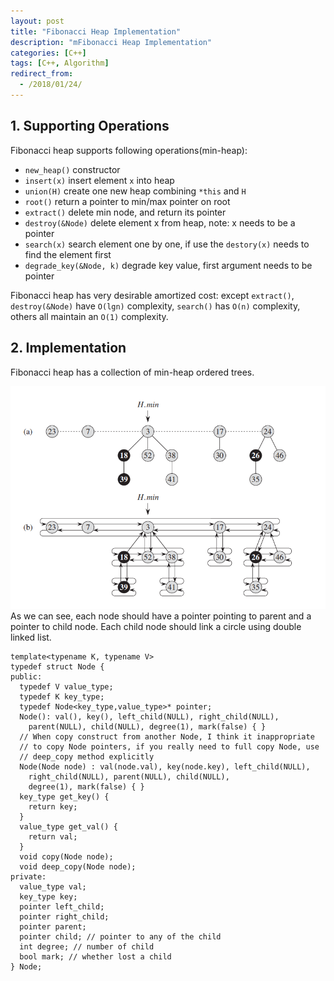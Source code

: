 ```yaml
---
layout: post
title: "Fibonacci Heap Implementation"
description: "mFibonacci Heap Implementation"
categories: [C++]
tags: [C++, Algorithm]
redirect_from:
  - /2018/01/24/
---
```


## 1. Supporting Operations
Fibonacci heap supports following operations(min-heap):

 - `new_heap()` constructor
 - `insert(x)` insert element `x` into heap
 - `union(H)` create one new heap combining `*this` and `H`
 - `root()` return a pointer to min/max pointer on root
 - `extract()` delete min node, and return its pointer
 - `destroy(&Node)` delete element x from heap, note: x needs to be a pointer 
 - `search(x)` search element one by one, if use the `destory(x)` needs to find the element first
 - `degrade_key(&Node, k)` degrade key value, first argument needs to be pointer

 Fibonacci heap has very desirable amortized cost: except `extract()`, `destroy(&Node)` have `O(lgn)` complexity, `search()` has `O(n)` complexity, others all maintain an `O(1)` complexity.

## 2. Implementation
Fibonacci heap has a collection of min-heap ordered trees. 

![Fibonacci1](https://raw.githubusercontent.com/Aperjump/Aperjump.github.io/master/_picture/2018-01-25-Fibonacci_Heap/Fibonacci1.PNG)
As we can see, each node should have a pointer pointing to parent and a pointer to child node. Each child node should link a circle using double linked list. 

```
template<typename K, typename V>
typedef struct Node {
public:
  typedef V value_type;
  typedef K key_type;
  typedef Node<key_type,value_type>* pointer;
  Node(): val(), key(), left_child(NULL), right_child(NULL), 
    parent(NULL), child(NULL), degree(1), mark(false) { }
  // When copy construct from another Node, I think it inappropriate 
  // to copy Node pointers, if you really need to full copy Node, use 
  // deep_copy method explicitly
  Node(Node node) : val(node.val), key(node.key), left_child(NULL),
    right_child(NULL), parent(NULL), child(NULL),
    degree(1), mark(false) { } 
  key_type get_key() {
    return key;
  }
  value_type get_val() {
    return val;
  }
  void copy(Node node);
  void deep_copy(Node node);
private:
  value_type val;
  key_type key;
  pointer left_child;
  pointer right_child;
  pointer parent;
  pointer child; // pointer to any of the child
  int degree; // number of child
  bool mark; // whether lost a child
} Node;
```
